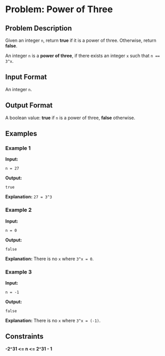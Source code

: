 
# Problem: Power of Three

## Problem Description
Given an integer `n`, return **true** if it is a power of three. Otherwise, return **false**.

An integer `n` is a **power of three**, if there exists an integer `x` such that `n == 3^x`.

## Input Format
An integer `n`.

## Output Format
A boolean value: **true** if `n` is a power of three, **false** otherwise.

## Examples

### Example 1
**Input:**

`n = 27`<br/>

**Output:**

`true`<br/>

**Explanation:** `27 = 3^3`

### Example 2
**Input:**

`n = 0`<br/>

**Output:**

`false`<br/>

**Explanation:** There is no `x` where `3^x = 0`.

### Example 3
**Input:**

`n = -1`<br/>

**Output:**

`false`<br/>

**Explanation:** There is no `x` where `3^x = (-1)`.

## Constraints
**-2^31 <= n <= 2^31 - 1**


